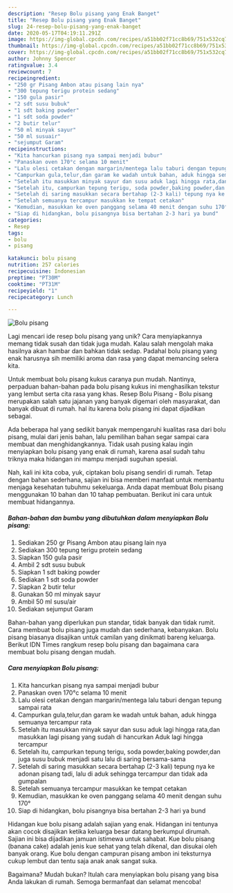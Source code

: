 ```yaml
---
description: "Resep Bolu pisang yang Enak Banget"
title: "Resep Bolu pisang yang Enak Banget"
slug: 24-resep-bolu-pisang-yang-enak-banget
date: 2020-05-17T04:19:11.291Z
image: https://img-global.cpcdn.com/recipes/a51bb02f71cc8b69/751x532cq70/bolu-pisang-foto-resep-utama.jpg
thumbnail: https://img-global.cpcdn.com/recipes/a51bb02f71cc8b69/751x532cq70/bolu-pisang-foto-resep-utama.jpg
cover: https://img-global.cpcdn.com/recipes/a51bb02f71cc8b69/751x532cq70/bolu-pisang-foto-resep-utama.jpg
author: Johnny Spencer
ratingvalue: 3.4
reviewcount: 7
recipeingredient:
- "250 gr Pisang Ambon atau pisang lain nya"
- "300 tepung terigu protein sedang"
- "150 gula pasir"
- "2 sdt susu bubuk"
- "1 sdt baking powder"
- "1 sdt soda powder"
- "2 butir telur"
- "50 ml minyak sayur"
- "50 ml susuair"
- "sejumput Garam"
recipeinstructions:
- "Kita hancurkan pisang nya sampai menjadi bubur"
- "Panaskan oven 170°c selama 10 menit"
- "Lalu olesi cetakan dengan margarin/mentega lalu taburi dengan tepung sampai rata"
- "Campurkan gula,telur,dan garam ke wadah untuk bahan, aduk hingga semuanya tercampur rata"
- "Setelah itu masukkan minyak sayur dan susu aduk lagi hingga rata,dan masukkan lagi pisang yang sudah di hancurkan Aduk lagi hingga tercampur"
- "Setelah itu, campurkan tepung terigu, soda powder,baking powder,dan juga susu bubuk menjadi satu lalu di saring bersama-sama"
- "Setelah di saring masukkan secara bertahap (2-3 kali) tepung nya ke adonan pisang tadi, lalu di aduk sehingga tercampur dan tidak ada gumpalan"
- "Setelah semuanya tercampur masukkan ke tempat cetakan"
- "Kemudian, masukkan ke oven panggang selama 40 menit dengan suhu 170°"
- "Siap di hidangkan, bolu pisangnya bisa bertahan 2-3 hari ya bund"
categories:
- Resep
tags:
- bolu
- pisang

katakunci: bolu pisang 
nutrition: 257 calories
recipecuisine: Indonesian
preptime: "PT30M"
cooktime: "PT31M"
recipeyield: "1"
recipecategory: Lunch

---
```



![Bolu pisang](https://img-global.cpcdn.com/recipes/a51bb02f71cc8b69/751x532cq70/bolu-pisang-foto-resep-utama.jpg)

Lagi mencari ide resep bolu pisang yang unik? Cara menyiapkannya memang tidak susah dan tidak juga mudah. Kalau salah mengolah maka hasilnya akan hambar dan bahkan tidak sedap. Padahal bolu pisang yang enak harusnya sih memiliki aroma dan rasa yang dapat memancing selera kita.

Untuk membuat bolu pisang kukus caranya pun mudah. Nantinya, perpaduan bahan-bahan pada bolu pisang kukus ini menghasilkan tekstur yang lembut serta cita rasa yang khas. Resep Bolu Pisang - Bolu pisang merupakan salah satu jajanan yang banyak digemari oleh masyarakat, dan banyak dibuat di rumah. hal itu karena bolu pisang ini dapat dijadikan sebagai.

Ada beberapa hal yang sedikit banyak mempengaruhi kualitas rasa dari bolu pisang, mulai dari jenis bahan, lalu pemilihan bahan segar sampai cara membuat dan menghidangkannya. Tidak usah pusing kalau ingin menyiapkan bolu pisang yang enak di rumah, karena asal sudah tahu triknya maka hidangan ini mampu menjadi suguhan spesial.


Nah, kali ini kita coba, yuk, ciptakan bolu pisang sendiri di rumah. Tetap dengan bahan sederhana, sajian ini bisa memberi manfaat untuk membantu menjaga kesehatan tubuhmu sekeluarga. Anda dapat membuat Bolu pisang menggunakan 10 bahan dan 10 tahap pembuatan. Berikut ini cara untuk membuat hidangannya.

<!--inarticleads1-->

##### Bahan-bahan dan bumbu yang dibutuhkan dalam menyiapkan Bolu pisang:

1. Sediakan 250 gr Pisang Ambon atau pisang lain nya
1. Sediakan 300 tepung terigu protein sedang
1. Siapkan 150 gula pasir
1. Ambil 2 sdt susu bubuk
1. Siapkan 1 sdt baking powder
1. Sediakan 1 sdt soda powder
1. Siapkan 2 butir telur
1. Gunakan 50 ml minyak sayur
1. Ambil 50 ml susu/air
1. Sediakan sejumput Garam


Bahan-bahan yang diperlukan pun standar, tidak banyak dan tidak rumit. Cara membuat bolu pisang juga mudah dan sederhana, kebanyakan. Bolu pisang biasanya disajikan untuk camilan yang dinikmati bareng keluarga. Berikut IDN Times rangkum resep bolu pisang dan bagaimana cara membuat bolu pisang dengan mudah. 

<!--inarticleads2-->

##### Cara menyiapkan Bolu pisang:

1. Kita hancurkan pisang nya sampai menjadi bubur
1. Panaskan oven 170°c selama 10 menit
1. Lalu olesi cetakan dengan margarin/mentega lalu taburi dengan tepung sampai rata
1. Campurkan gula,telur,dan garam ke wadah untuk bahan, aduk hingga semuanya tercampur rata
1. Setelah itu masukkan minyak sayur dan susu aduk lagi hingga rata,dan masukkan lagi pisang yang sudah di hancurkan Aduk lagi hingga tercampur
1. Setelah itu, campurkan tepung terigu, soda powder,baking powder,dan juga susu bubuk menjadi satu lalu di saring bersama-sama
1. Setelah di saring masukkan secara bertahap (2-3 kali) tepung nya ke adonan pisang tadi, lalu di aduk sehingga tercampur dan tidak ada gumpalan
1. Setelah semuanya tercampur masukkan ke tempat cetakan
1. Kemudian, masukkan ke oven panggang selama 40 menit dengan suhu 170°
1. Siap di hidangkan, bolu pisangnya bisa bertahan 2-3 hari ya bund


Hidangan kue bolu pisang adalah sajian yang enak. Hidangan ini tentunya akan cocok disajikan ketika keluarga besar datang berkumpul dirumah. Sajian ini bisa dijadikan jamuan istimewa untuk sahabat. Kue bolu pisang (banana cake) adalah jenis kue sehat yang telah dikenal, dan disukai oleh banyak orang. Kue bolu dengan campuran pisang ambon ini teksturnya cukup lembut dan tentu saja anak anak sangat suka. 

Bagaimana? Mudah bukan? Itulah cara menyiapkan bolu pisang yang bisa Anda lakukan di rumah. Semoga bermanfaat dan selamat mencoba!

